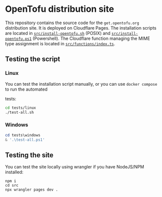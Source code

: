 # OpenTofu distribution site

This repository contains the source code for the `get.opentofu.org` distribution site. It is deployed on Cloudflare
Pages. The installation scripts are located in [`src/install-opentofu.sh`](src/install-opentofu.sh) (POSIX) and [`src/install-opentofu.ps1`](src/install-opentofu.ps1) (Powershell). The Cloudflare function managing the MIME type assignment is located in
[`src/functions/index.ts`](src/functions/index.ts).

## Testing the script

### Linux

You can test the installation script manually, or you can use `docker compose` to run the automated

tests:

```bash
cd tests/linux 
./test-all.sh
```

### Windows

```powershell
cd tests\windows
& '.\test-all.ps1'
```

## Testing the site

You can test the site locally using wrangler if you have NodeJS/NPM installed:

```
npm i
cd src
npx wrangler pages dev .
```